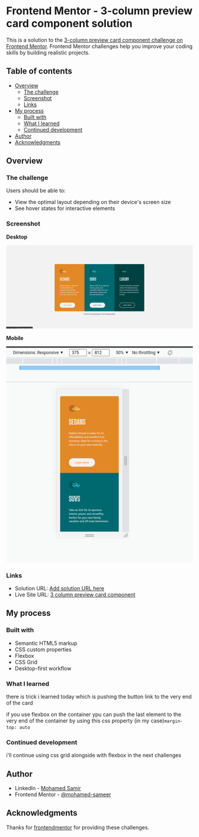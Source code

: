 # Frontend Mentor - 3-column preview card component solution

This is a solution to the [3-column preview card component challenge on Frontend Mentor](https://www.frontendmentor.io/challenges/3column-preview-card-component-pH92eAR2-). Frontend Mentor challenges help you improve your coding skills by building realistic projects.

## Table of contents

- [Overview](#overview)
  - [The challenge](#the-challenge)
  - [Screenshot](#screenshot)
  - [Links](#links)
- [My process](#my-process)
  - [Built with](#built-with)
  - [What I learned](#what-i-learned)
  - [Continued development](#continued-development)
- [Author](#author)
- [Acknowledgments](#acknowledgments)

## Overview

### The challenge

Users should be able to:

- View the optimal layout depending on their device's screen size
- See hover states for interactive elements

### Screenshot

**Desktop**

![Desktop](./screenshots/3-column-preview-card-component-desktop.png)

**Mobile**

![Mobile](./screenshots/3-column-preview-card-component-mobile.png)

### Links

- Solution URL: [Add solution URL here](https://your-solution-url.com)
- Live Site URL: [3 column preview card component](https://3-columns-preview-card-component-mohamed.netlify.app/)

## My process

### Built with

- Semantic HTML5 markup
- CSS custom properties
- Flexbox
- CSS Grid
- Desktop-first workflow

### What I learned

there is trick i learned today which is pushing the button link to the very end of the card

if you use flexbox on the container ypu can push the last element to the very end of the container by using this css property (in my case)`margin-top: auto`

### Continued development

i'll continue using css grid alongside with flexbox in the next challenges

## Author

- LinkedIn - [Mohamed Samir](https://www.linkedin.com/in/mohamad-samir08/)
- Frontend Mentor - [@mohamed-sameer](https://www.frontendmentor.io/profile/mohamed-sameer)

## Acknowledgments

Thanks for [frontendmentor](https://www.frontendmentor.io) for providing these challenges.
